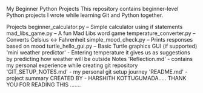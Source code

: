 My Beginner Python Projects
This repository contains beginner-level Python projects I wrote while learning Git and Python together.

Projects
beginner_calculator.py – Simple calculator using if statements
mad_libs_game.py – A fun Mad Libs word game
temperature_converter.py – Converts Celsius ↔ Fahrenheit
simple_mood_check.py – Prints responses based on mood
turtle_hello_gui.py – Basic Turtle graphics GUI (if supported)
'mini weather predictor' - Entering temperature it gives us as suggestions by predicting how weather will be outside
Notes
'Reflection.md' - contains my personal experience while creating git repository
'GIT_SETUP_NOTES.md' - my personal git setup journey
'README.md' - project summary
CREATED BY - HARSHITH KOTTUGUMADA.....
THANK YOU FOR READING THIS .......

